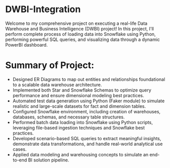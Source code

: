# DWBI-Integration

Welcome to my comprehensive project on executing a real-life Data Warehouse and Business Intelligence (DWBI) project! In this project, I'll perform complete process of loading data into Snowflake using Python, performing powerful SQL queries, and visualizing data through a dynamic PowerBI dashboard.

# Summary of Project:
- Designed ER Diagrams to map out entities and relationships foundational to a scalable data warehouse architecture.
- Implemented both Star and Snowflake Schemas to optimize query performance and ensure dimensional modeling best practices.
- Automated test data generation using Python (Faker module) to simulate realistic and large-scale datasets for fact and dimension tables.
- Configured Snowflake environment, including creation of warehouses, databases, schemas, and necessary table structures.
- Performed batch data loading into Snowflake using Python scripts, leveraging file-based ingestion techniques and Snowflake best practices.
- Developed scenario-based SQL queries to extract meaningful insights, demonstrate data transformations, and handle real-world analytical use cases.
- Applied data modeling and warehousing concepts to simulate an end-to-end BI solution pipeline.
